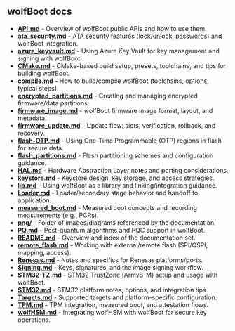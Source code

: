 ﻿## wolfBoot docs

- [**API.md**](./API.md) - Overview of wolfBoot public APIs and how to use them.
- [**ata_security.md**](./ata_security.md) - ATA security features (lock/unlock, passwords) and wolfBoot integration.
- [**azure_keyvault.md**](./azure_keyvault.md) - Using Azure Key Vault for key management and signing with wolfBoot.
- [**CMake.md**](./CMake.md) - CMake-based build setup, presets, toolchains, and tips for building wolfBoot.
- [**compile.md**](./compile.md) - How to build/compile wolfBoot (toolchains, options, typical steps).
- [**encrypted_partitions.md**](./encrypted_partitions.md) - Creating and managing encrypted firmware/data partitions.
- [**firmware_image.md**](./firmware_image.md) - wolfBoot firmware image format, layout, and metadata.
- [**firmware_update.md**](./firmware_update.md) - Update flow: slots, verification, rollback, and recovery.
- [**flash-OTP.md**](./flash-OTP.md) - Using One-Time Programmable (OTP) regions in flash for secure data.
- [**flash_partitions.md**](./flash_partitions.md) - Flash partitioning schemes and configuration guidance.
- [**HAL.md**](./HAL.md) - Hardware Abstraction Layer notes and porting considerations.
- [**keystore.md**](./keystore.md) - Keystore design, key storage, and access strategies.
- [**lib.md**](./lib.md) - Using wolfBoot as a library and linking/integration guidance.
- [**Loader.md**](./Loader.md) - Loader/secondary stage behavior and handoff to application.
- [**measured_boot.md**](./measured_boot.md) - Measured boot concepts and recording measurements (e.g., PCRs).
- [**png/**](./png) - Folder of images/diagrams referenced by the documentation.
- [**PQ.md**](./PQ.md) - Post-quantum algorithms and PQC support in wolfBoot.
- [**README.md**](./README.md) - Overview and index of the documentation set.
- [**remote_flash.md**](./remote_flash.md) - Working with external/remote flash (SPI/QSPI, mapping, access).
- [**Renesas.md**](./Renesas.md) - Notes and specifics for Renesas platforms/ports.
- [**Signing.md**](./Signing.md) - Keys, signatures, and the image signing workflow.
- [**STM32-TZ.md**](./STM32-TZ.md) - STM32 TrustZone (Armv8-M) setup and usage with wolfBoot.
- [**STM32.md**](./STM32.md) - STM32 platform notes, options, and integration tips.
- [**Targets.md**](./Targets.md) - Supported targets and platform-specific configuration.
- [**TPM.md**](./TPM.md) - TPM integration, measured boot, and attestation flows.
- [**wolfHSM.md**](./wolfHSM.md) - Integrating wolfHSM with wolfBoot for secure key operations.
